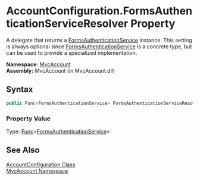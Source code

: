 AccountConfiguration.FormsAuthenticationServiceResolver Property
================================================================
A delegate that returns a [FormsAuthenticationService][1] instance. This setting is always optional since [FormsAuthenticationService][1] is a concrete type, but can be used to provide a specialized implementation.

**Namespace:** [MvcAccount][2]  
**Assembly:** MvcAccount (in MvcAccount.dll)

Syntax
------

```csharp
public Func<FormsAuthenticationService> FormsAuthenticationServiceResolver { get; set; }
```

### Property Value
Type: [Func][3]&lt;[FormsAuthenticationService][1]>

See Also
--------
[AccountConfiguration Class][4]  
[MvcAccount Namespace][2]  

[1]: ../FormsAuthenticationService/README.md
[2]: ../README.md
[3]: http://msdn.microsoft.com/en-us/library/bb534960
[4]: README.md